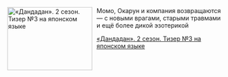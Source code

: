 <!--2025-06-17 23:00:53-->
<div class="yb">
  <div class="rss kino_kino"><a href="https://www.kino-teatr.ru/video/50432/" title="«Дандадан». 2 сезон. Тизер №3 на японском языке"><img src="https://www.kino-teatr.ru/video/2/3/50432/poster.jpg" width="196" height="147" align="left" hspace="5" style="margin: 0px 10px 0px 5px" alt="«Дандадан». 2 сезон. Тизер №3 на японском языке"/></a>Момо, Окарун и компания возвращаются — с новыми врагами, старыми травмами и ещё более дикой эзотерикой <p class="titl"><a href="https://www.kino-teatr.ru/video/50432/">«Дандадан». 2 сезон. Тизер №3 на японском языке</a></p></div>
</div>
